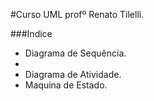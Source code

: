 #Curso UML
profº Renato Tilelli.

###Indice
- Diagrama de Sequência.
 - 
- Diagrama de Atividade.
- Maquina de Estado.
